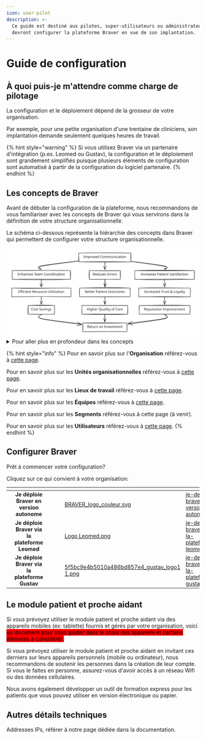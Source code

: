 ```yaml
---
icon: user-pilot
description: >-
  Ce guide est destiné aux pilotes, super-utilisateurs ou administrateurs qui
  devront configurer la plateforme Braver en vue de son implantation.
---
```


# Guide de configuration

## À quoi puis-je m'attendre comme charge de pilotage

La configuration et le déploiement dépend de la grosseur de votre organisation.&#x20;

Par exemple, pour une petite organisation d'une trentaine de cliniciens, son implantation demande seulement quelques heures de travail.

{% hint style="warning" %}
Si vous utilisez Braver via un partenaire d'intégration (p.ex. Leomed ou Gustav), la configuration et le déploiement sont grandement simplifiés puisque plusieurs éléments de configuration sont automatisé à partir de la configuration du logiciel partenaire.&#x20;
{% endhint %}

## Les concepts de Braver

Avant de débuter la configuration de la plateforme, nous recommandons de vous familiariser avec les concepts de Braver qui vous servirons dans la définition de votre structure organisationnelle.

Le schéma ci-dessous représente la hiérarchie des concepts dans Braver qui permettent de configurer votre structure organisationnelle.



<img src="../../.gitbook/assets/file.excalidraw.svg" alt="Structure organisationnelle dans Braver" class="gitbook-drawing">



<details>

<summary>Pour aller plus en profondeur dans les concepts</summary>

Voici des sections de la documentation qui pourrait vous être utiles:

* Organisation
* [Unités organisationnelles](https://app.gitbook.com/s/C7asQvRtcnnGS2hUcyO0/pour-les-administrateurs/unites-organisationelles)
* [Lieux de travail](https://app.gitbook.com/s/C7asQvRtcnnGS2hUcyO0/pour-les-administrateurs/lieux-de-travail)
* [Équipes](https://app.gitbook.com/s/C7asQvRtcnnGS2hUcyO0/pour-les-administrateurs/equipes)
* Segments (à venir)
* [Utilisateurs](https://app.gitbook.com/s/C7asQvRtcnnGS2hUcyO0/pour-les-administrateurs/utilisateurs)
* Journaux d'audit
* Bottin (à venir)

</details>

{% hint style="info" %}
Pour en savoir plus sur l'**Organisation** référez-vous à [cette page](../organisation.md).

Pour en savoir plus sur les **Unités organisationnelles** référez-vous à [cette page](../unites-organisationelles/).

Pour en savoir plus sur les **Lieux de travail** référez-vous à [cette page](../lieux-de-travail/).

Pour en savoir plus sur les **Équipes** référez-vous à [cette page](../equipes/).

Pour en savoir plus sur les **Segments** référez-vous à cette page (à venir).

Pour en savoir plus sur les **Utilisateurs** référez-vous à [cette page](../utilisateurs/).
{% endhint %}

## Configurer Braver

Prêt à commencer votre configuration?

Cliquez sur ce qui convient à votre organisation:

<table data-view="cards"><thead><tr><th align="right"></th><th align="center"></th><th></th><th data-type="content-ref"></th><th data-type="content-ref"></th><th data-hidden data-card-cover data-type="files"></th><th data-hidden data-card-target data-type="content-ref"></th></tr></thead><tbody><tr><td align="right"></td><td align="center"><strong>Je déploie Braver en version autonome</strong></td><td></td><td></td><td></td><td><a href="../../.gitbook/assets/BRAVER_logo_couleur.svg">BRAVER_logo_couleur.svg</a></td><td><a href="je-deploie-braver-en-version-autonome.md">je-deploie-braver-en-version-autonome.md</a></td></tr><tr><td align="right"></td><td align="center"><strong>Je déploie Braver via la plateforme Leomed</strong></td><td></td><td></td><td></td><td><a href="../../.gitbook/assets/Logo Leomed.png">Logo Leomed.png</a></td><td><a href="je-deploie-braver-via-la-plateforme-leomed.md">je-deploie-braver-via-la-plateforme-leomed.md</a></td></tr><tr><td align="right"></td><td align="center"><strong>Je déploie Braver via la plateforme Gustav</strong></td><td></td><td></td><td></td><td><a href="../../.gitbook/assets/5f5bc9e4b5010a486bd857e4_gustav_logo1 1.png">5f5bc9e4b5010a486bd857e4_gustav_logo1 1.png</a></td><td><a href="je-deploie-braver-via-la-plateforme-gustav.md">je-deploie-braver-via-la-plateforme-gustav.md</a></td></tr></tbody></table>

## Le module patient et proche aidant

Si vous prévoyez utiliser le module patient et proche aidant via des appareils mobiles (ex: tablette) fournis et gérés par votre organisation, voici <mark style="background-color:red;">un document pour vous guider dans le choix des appareils et certains éléments à considérer.</mark>

Si vous prévoyez utiliser le module patient et proche aidant en invitant ces derniers sur leurs appareils personnels (mobile ou ordinateur), nous recommandons de soutenir les personnes dans la création de leur compte. Si vous le faites en personne, assurez-vous d'avoir accès à un réseau Wifi ou des données cellulaires.

Nous avons également développer un outil de formation express pour les patients que vous pouvez utiliser en version électronique ou papier.

## Autres détails techniques

Addresses IPs, référer à notre page dédiée dans la documentation.

